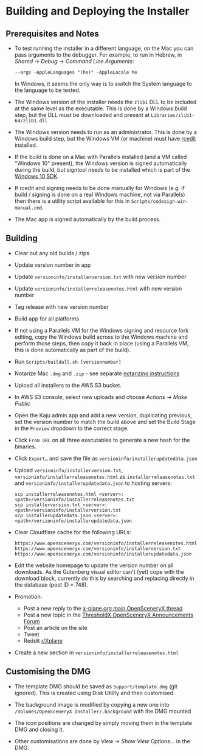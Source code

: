 Building and Deploying the Installer
====================================

Prerequisites and Notes
-----------------------

* To test running the installer in a different language, on the Mac you can pass arguments to the debugger.  For example, to run in Hebrew, in _Shared_ -> _Debug_ -> _Command Line Arguments_:

    ```
    --args -AppleLanguages "(he)" -AppleLocale he
    ```

    In Windows, it seems the only way is to switch the System language to the language to be tested.

* The Windows version of the installer needs the `zlib1` DLL to be included at the same level as the executable.  This is done by a Windows build step, but the DLL must be downloaded and present at `Libraries/zlib1-64/zlib1.dll`

* The Windows version needs to run as an administrator.  This is done by a Windows build step, but the Windows VM (or machine) must have [rcedit](https://github.com/electron/rcedit) installed.

* If the build is done on a Mac with Parallels installed (and a VM called "Windows 10" present), the Windows version is signed automatically during the build, but signtool needs to be installed which is part of the [Windows 10 SDK](https://go.microsoft.com/fwlink/?LinkID=698771).

* If rcedit and signing needs to be done manually for Windows (e.g. if build / signing is done on a real Windows machine, not via Parallels) then there is a utility script available for this in `Scripts/codesign-win-manual.cmd`.

* The Mac app is signed automatically by the build process.


Building
--------

* Clear out any old builds / zips

* Update version number in app

* Update `versioninfo/installerversion.txt` with new version number

* Update `versioninfo/installerreleasenotes.html` with new version number

* Tag release with new version number

* Build app for all platforms

* If not using a Parallels VM for the Windows signing and resource fork editing, copy the Windows build across to the Windows machine and perform those steps, then copy it back in place (using a Parallels VM, this is done automatically as part of the build).

* Run `Scripts/buildall.sh [versionnumber]`

* Notarize Mac `.dmg` and `.zip` - see separate [notarizing instructions](notarizing.md)

* Upload all installers to the AWS S3 bucket.

* In AWS S3 console, select new uploads and choose _Actions -> Make Public_

* Open the Kaju admin app and add a new version, duplicating previous, set the version number to match the build above and set the Build Stage in the `Preview` dropdown to the correct stage.

* Click `From URL` on all three executables to generate a new hash for the binaries.

* Click `Export…` and save the file as `versioninfo/installerupdatedata.json`

* Upload `versioninfo/installerversion.txt`, `versioninfo/installerreleasenotes.html` as `installerreleasenotes.txt` and `versioninfo/installerupdatedata.json` to hosting servers:

    ```
    scp installerreleasenotes.html <server>:<path>/versioninfo/installerreleasenotes.txt
    scp installerversion.txt <server>:<path>/versioninfo/installerversion.txt
    scp installerupdatedata.json <server>:<path>/versioninfo/installerupdatedata.json
    ```

* Clear Cloudflare cache for the following URLs:

    ```
    https://www.opensceneryx.com/versioninfo/installerreleasenotes.html
    https://www.opensceneryx.com/versioninfo/installerversion.txt
    https://www.opensceneryx.com/versioninfo/installerupdatedata.json
    ```

* Edit the website homepage to update the version number on all downloads. As the Gutenberg visual editor can't (yet) cope with the download block, currently do this by searching and replacing directly in the database (post ID = 748).

* Promotion:

    - Post a new reply to the [x-plane.org main OpenSceneryX thread](https://forums.x-plane.org/index.php?/forums/topic/25174-opensceneryx-v320-released/&do=findComment&comment=277394)
    - Post a new topic in the [ThresholdX OpenSceneryX Announcements Forum](https://forum.thresholdx.net/forum/157-announcements/)
	- Post an article on the site
	- Tweet
    - Reddit [r/Xplane](https://www.reddit.com/r/Xplane/)

* Create a new section in `versioninfo/installerreleasenotes.html`


Customising the DMG
-------------------

* The template DMG should be saved as `Support/template.dmg` (git ignored).  This is created using Disk Utility and then customised.

* The background image is modified by copying a new one into `/Volumes/OpenSceneryX Installer/.background` with the DMG mounted

* The icon positions are changed by simply moving them in the template DMG and closing it.

* Other customisations are done by _View -> Show View Options…_ in the DMG.
